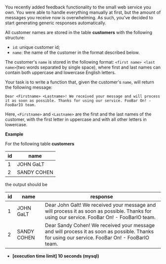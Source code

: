 You recently added feedback functionality to the small web service you own. You were able to handle everything manually at first, but the amount of messages you receive now is overwhelming. As such, you've decided to start generating generic responses automatically.

All customer names are stored in the table **customers** with the following structure:

-   `id`: unique customer id;
-   `name`: the name of the customer in the format described below.

The customer's `name` is stored in the following format: `<first name> <last name>`(two words separated by single space), where first and last names can contain both uppercase and lowercase English letters.

Your task is to write a function that, given the customer's `name`, will return the following message:

`Dear <Firstname> <Lastname>! We received your message and will process it as soon as possible. Thanks for using our service. FooBar On! - FooBarIO team.`

Here, `<Firstname>` and `<Lastname>` are the first and the last names of the customer, with the first letter in uppercase and with all other letters in lowercase.

**Example**

For the following table **customers**

| id | name |
---|---|
| 1 | JOHN GaLT |
| 2 | SANDY COHEN |

the output should be

| id | name | response |
---|---|---|
| 1 | JOHN GaLT | Dear John Galt! We received your message and will process it as soon as possible. Thanks for using our service. FooBar On! - FooBarIO team. |
| 2 | SANDY COHEN | Dear Sandy Cohen! We received your message and will process it as soon as possible. Thanks for using our service. FooBar On! - FooBarIO team. |

-   **[execution time limit] 10 seconds (mysql)**